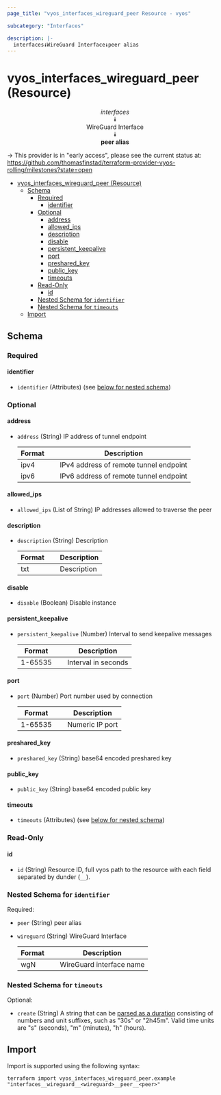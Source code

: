 ```yaml
---
page_title: "vyos_interfaces_wireguard_peer Resource - vyos"

subcategory: "Interfaces"

description: |-
  interfaces⯯WireGuard Interface⯯peer alias
---
```


# vyos_interfaces_wireguard_peer (Resource)
<center>


*interfaces*  
⯯  
WireGuard Interface  
⯯  
**peer alias**


</center>

-> This provider is in "early access", please see the current status at: https://github.com/thomasfinstad/terraform-provider-vyos-rolling/milestones?state=open

<!--TOC-->

- [vyos_interfaces_wireguard_peer (Resource)](#vyos_interfaces_wireguard_peer-resource)
  - [Schema](#schema)
    - [Required](#required)
      - [identifier](#identifier)
    - [Optional](#optional)
      - [address](#address)
      - [allowed_ips](#allowed_ips)
      - [description](#description)
      - [disable](#disable)
      - [persistent_keepalive](#persistent_keepalive)
      - [port](#port)
      - [preshared_key](#preshared_key)
      - [public_key](#public_key)
      - [timeouts](#timeouts)
    - [Read-Only](#read-only)
      - [id](#id)
    - [Nested Schema for `identifier`](#nested-schema-for-identifier)
    - [Nested Schema for `timeouts`](#nested-schema-for-timeouts)
  - [Import](#import)

<!--TOC-->

<!-- schema generated by tfplugindocs -->
## Schema

### Required

#### identifier
- `identifier` (Attributes) (see [below for nested schema](#nestedatt--identifier))

### Optional

#### address
- `address` (String) IP address of tunnel endpoint

    |  Format  &emsp;|  Description                             |
    |----------|------------------------------------------|
    |  ipv4    &emsp;|  IPv4 address of remote tunnel endpoint  |
    |  ipv6    &emsp;|  IPv6 address of remote tunnel endpoint  |
#### allowed_ips
- `allowed_ips` (List of String) IP addresses allowed to traverse the peer
#### description
- `description` (String) Description

    |  Format  &emsp;|  Description  |
    |----------|---------------|
    |  txt     &emsp;|  Description  |
#### disable
- `disable` (Boolean) Disable instance
#### persistent_keepalive
- `persistent_keepalive` (Number) Interval to send keepalive messages

    |  Format   &emsp;|  Description          |
    |-----------|-----------------------|
    |  1-65535  &emsp;|  Interval in seconds  |
#### port
- `port` (Number) Port number used by connection

    |  Format   &emsp;|  Description      |
    |-----------|-------------------|
    |  1-65535  &emsp;|  Numeric IP port  |
#### preshared_key
- `preshared_key` (String) base64 encoded preshared key
#### public_key
- `public_key` (String) base64 encoded public key
#### timeouts
- `timeouts` (Attributes) (see [below for nested schema](#nestedatt--timeouts))

### Read-Only

#### id
- `id` (String) Resource ID, full vyos path to the resource with each field separated by dunder (`__`).

<a id="nestedatt--identifier"></a>
### Nested Schema for `identifier`

Required:

- `peer` (String) peer alias
- `wireguard` (String) WireGuard Interface

    |  Format  &emsp;|  Description               |
    |----------|----------------------------|
    |  wgN     &emsp;|  WireGuard interface name  |


<a id="nestedatt--timeouts"></a>
### Nested Schema for `timeouts`

Optional:

- `create` (String) A string that can be [parsed as a duration](https://pkg.go.dev/time#ParseDuration) consisting of numbers and unit suffixes, such as &#34;30s&#34; or &#34;2h45m&#34;. Valid time units are &#34;s&#34; (seconds), &#34;m&#34; (minutes), &#34;h&#34; (hours).

## Import

Import is supported using the following syntax:

```shell
terraform import vyos_interfaces_wireguard_peer.example "interfaces__wireguard__<wireguard>__peer__<peer>"
```
